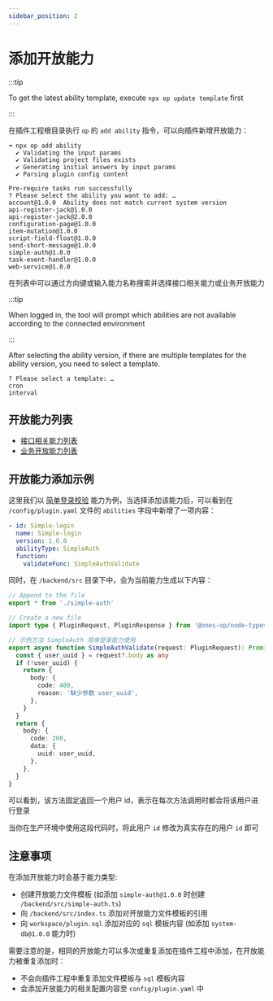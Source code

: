 ```yaml
---
sidebar_position: 2
---
```


# 添加开放能力

:::tip

To get the latest ability template, execute `npx op update template` first

:::

在插件工程根目录执行 `op` 的 `add ability` 指令，可以向插件新增开放能力：

```
➜ npx op add ability
  ✔ Validating the input params
  ✔ Validating project files exists
  ✔ Generating initial answers by input params
  ✔ Parsing plugin config content

Pre-require tasks run successfully
? Please select the ability you want to add: …
account@1.0.0  Ability does not match current system version
api-register-jack@1.0.0
api-register-jack@2.0.0
configuration-page@1.0.0
item-mutation@1.0.0
script-field-float@1.0.0
send-short-message@1.0.0
simple-auth@1.0.0
task-event-handler@1.0.0
web-service@1.0.0
```

在列表中可以通过方向键或输入能力名称搜索并选择接口相关能力或业务开放能力

:::tip

When logged in, the tool will prompt which abilities are not available according to the connected environment

:::

After selecting the ability version, if there are multiple templates for the ability version, you need to select a template.

```
? Please select a template: …
cron
interval

```

## 开放能力列表

- [接口相关能力列表](../../abilities/api/index.md)
- [业务开放能力列表](../../abilities/bussiness/index.md)

## 开放能力添加示例

这里我们以 [简单登录校验](../../abilities/bussiness/simple-auth.md) 能力为例，当选择添加该能力后，可以看到在 `/config/plugin.yaml` 文件的 `abilities` 字段中新增了一项内容：

```yaml title="/config/plugin.yaml"
- id: Simple-login
  name: Simple-login
  version: 1.0.0
  abilityType: SimpleAuth
  function:
    validateFunc: SimpleAuthValidate
```

同时，在 `/backend/src` 目录下中，会为当前能力生成以下内容：

```ts title="/backend/src/index.ts"
// Append to the file
export * from './simple-auth'
```

```ts title="/backend/src/simple-auth.ts"
// Create a new file
import type { PluginRequest, PluginResponse } from '@ones-op/node-types'

// 示例方法 SimpleAuth 简单登录能力使用
export async function SimpleAuthValidate(request: PluginRequest): Promise<PluginResponse> {
  const { user_uuid } = request?.body as any
  if (!user_uuid) {
    return {
      body: {
        code: 400,
        reason: '缺少参数 user_uuid',
      },
    }
  }
  return {
    body: {
      code: 200,
      data: {
        uuid: user_uuid,
      },
    },
  }
}
```

可以看到，该方法固定返回一个用户 id，表示在每次方法调用时都会将该用户进行登录

当你在生产环境中使用这段代码时，将此用户 `id` 修改为真实存在的用户 `id` 即可

## 注意事项

在添加开放能力时会基于能力类型:

- 创建开放能力文件模板 (如添加 `simple-auth@1.0.0` 时创建 `/backend/src/simple-auth.ts`)
- 向 `/backend/src/index.ts` 添加对开放能力文件模板的引用
- 向 `workspace/plugin.sql` 添加对应的 `sql` 模板内容 (如添加 `system-db@1.0.0` 能力时)

需要注意的是，相同的开放能力可以多次或重复添加在插件工程中添加，在开放能力被重复添加时：

- 不会向插件工程中重复添加文件模板与 `sql` 模板内容
- 会添加开放能力的相关配置内容至 `config/plugin.yaml` 中
